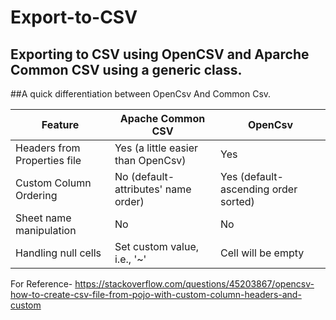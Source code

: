 # Export-to-CSV
## Exporting to CSV using OpenCSV and Aparche Common CSV using a generic class.
##A quick differentiation between OpenCsv And Common Csv.


| Feature                                          | Apache Common CSV                        | OpenCsv                                   |
|--------------------------------------------------|-------------------------------------------|-------------------------------------------|
| Headers from Properties file                     | Yes (a little easier than OpenCsv)      | Yes                                       |
| Custom Column Ordering                           | No (default-attributes' name order)      | Yes (default-ascending order sorted)      |
| Sheet name manipulation                          | No                                        | No                                        |
| Handling null cells                              | Set custom value, i.e., '~'               | Cell will be empty                        |
                               









For Reference-
https://stackoverflow.com/questions/45203867/opencsv-how-to-create-csv-file-from-pojo-with-custom-column-headers-and-custom
